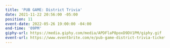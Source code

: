 ```yaml
---
title: 'PUB GAME: District Trivia'
date: 2021-11-22 20:56:00 -05:00
position: 11
event-date: 2022-05-26 19:00:00 -04:00
end-time: '09PM'
giphy-url: https://media.giphy.com/media/APDFlaP8poxD9DV1PM/giphy.gif
event-url: https://www.eventbrite.com/e/pub-game-district-trivia-tickets-329112142277
---
```


